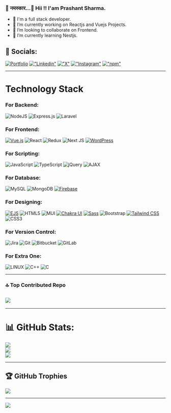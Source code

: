 ### 🙏 नमस्कार...👋 Hii !! I'am Prashant Sharma.

- 🤝 I'm a full stack developer.
- 🔭 I’m currently working on Reactjs and Vuejs Projects. 
- 👯 I’m looking to collaborate on Frontend.
- 🌱 I’m currently learning Nestjs.

## 🔗 Socials:
[![Portfolio](https://img.shields.io/badge/Portfolio-%230077B5.svg?style=flat&logo=fauxfolio&logoColor=white)](https://jsonsharma.netlify.app)
[!["Linkedin"](https://img.shields.io/badge/LinkedIn-%230077B5.svg?logo=linkedin&logoColor=white)](https://www.linkedin.com/in/prashant-sharma-ps565/)
[!["X"](https://img.shields.io/badge/X-%23000000.svg?logo=X&logoColor=white)](https://x.com/prashantshar5)
[!["Instagram"](https://img.shields.io/badge/Instagram-%23C13584.svg?logo=Instagram&logoColor=white)](https://instagram.com/the_prashantsharma_/)
[!["npm"](https://img.shields.io/badge/npm-%23ff0000.svg?logo=npm&logoColor=white)](https://www.npmjs.com/~prashants565)


---

# Technology Stack

### For Backend:

![NodeJS](https://img.shields.io/badge/node.js-6DA55F?style=for-the-badge&logo=node.js&logoColor=white)
![Express.js](https://img.shields.io/badge/express.js-%23404d59.svg?style=for-the-badge&logo=express&logoColor=%2361DAFB)
![Laravel](https://img.shields.io/badge/-Laravel-FF2D20?style=for-the-badge&logo=laravel&logoColor=white)

### For Frontend:
[![Vue.js](https://img.shields.io/badge/vue.js-%234FC08D.svg?style=for-the-badge&logo=vue.js&logoColor=white)](https://vuejs.org/)
![React](https://img.shields.io/badge/react-%2320232a.svg?style=for-the-badge&logo=react&logoColor=%2361DAFB)
![Redux](https://img.shields.io/badge/redux-%23593d88.svg?style=for-the-badge&logo=redux&logoColor=white)
![Next JS](https://img.shields.io/badge/Next-black?style=for-the-badge&logo=next.js&logoColor=white)
[![WordPress](https://img.shields.io/badge/WordPress-%23117AC9.svg?style=for-the-badge&logo=WordPress&logoColor=white)](https://wordpress.org/)

### For Scripting:

![JavaScript](https://img.shields.io/badge/javascript-%23323330.svg?style=for-the-badge&logo=javascript&logoColor=%23F7DF1E)
![TypeScript](https://img.shields.io/badge/typescript-%23007ACC.svg?style=for-the-badge&logo=typescript&logoColor=white)
![jQuery](https://img.shields.io/badge/-jQuery-0769AD?style=for-the-badge&logo=jquery&logoColor=white)
![AJAX](https://img.shields.io/badge/-AJAX-0769AD?style=for-the-badge&logo=ajax&logoColor=white)

### For Database:

![MySQL](https://img.shields.io/badge/mysql-%2300f.svg?style=for-the-badge&logo=mysql&logoColor=white)
![MongoDB](https://img.shields.io/badge/MongoDB-%234ea94b.svg?style=for-the-badge&logo=mongodb&logoColor=white)
[![Firebase](https://img.shields.io/badge/Firebase-%23039BE5.svg?style=for-the-badge&logo=firebase)](https://firebase.google.com/)

### For Designing:

[![EJS](https://img.shields.io/badge/EJS-%23E44D26.svg?style=for-the-badge&logo=ejs&logoColor=white)](https://ejs.co/)
![HTML5](https://img.shields.io/badge/html5-%23E34F26.svg?style=for-the-badge&logo=html5&logoColor=white)
![MUI](https://img.shields.io/badge/MUI-%230081CB.svg?style=for-the-badge&logo=material-ui&logoColor=white)
[![Chakra UI](https://img.shields.io/badge/Chakra_UI-%23319795.svg?style=for-the-badge&logo=chakra-ui&logoColor=white)](https://chakra-ui.com/)
[![Sass](https://img.shields.io/badge/Sass-%23CC6699.svg?style=for-the-badge&logo=sass&logoColor=white)](https://sass-lang.com/)
![Bootstrap](https://img.shields.io/badge/bootstrap-%23563D7C.svg?style=for-the-badge&logo=bootstrap&logoColor=white)
[![Tailwind CSS](https://img.shields.io/badge/Tailwind_CSS-%231a202c.svg?style=for-the-badge&logo=tailwind-css&logoColor=61dafb)](https://tailwindcss.com/)
![CSS3](https://img.shields.io/badge/css3-%231572B6.svg?style=for-the-badge&logo=css3&logoColor=white)

### For Version Control:

![Jira](https://img.shields.io/badge/jira-%230A0FFF.svg?style=for-the-badge&logo=jira&logoColor=white)
![Git](https://img.shields.io/badge/-Git-F05032?style=for-the-badge&logo=git&logoColor=white)
![Bitbucket](https://img.shields.io/badge/-Bitbucket-0052CC?style=for-the-badge&logo=bitbucket&logoColor=white)
![GitLab](https://img.shields.io/badge/-GitLab-FCA121?style=for-the-badge&logo=gitlab&logoColor=white)

### For Extra One:

![LINUX](https://img.shields.io/badge/Linux-FCC624?style=for-the-badge&logo=linux&logoColor=black)
![C++](https://img.shields.io/badge/-C++-00599C?style=for-the-badge&logo=c%2B%2B&logoColor=white)
![C](https://img.shields.io/badge/-C-00599C?style=for-the-badge&logo=c&logoColor=white)

---

### 🔝 Top Contributed Repo

## ![](https://github-contributor-stats.vercel.app/api?username=prashantsharma97&limit=5&theme=tokyonight&combine_all_yearly_contributions=true)

---

# 📊 GitHub Stats:

![](https://github-readme-stats.vercel.app/api?username=prashantsharma97&theme=dark&hide_border=true&include_all_commits=true&count_private=true)<br/>
![](https://github-readme-streak-stats.herokuapp.com/?user=prashantsharma97&theme=dark&hide_border=true)<br/>
![](https://github-readme-stats.vercel.app/api/top-langs/?username=prashantsharma97&theme=dark&hide_border=true&include_all_commits=true&count_private=true&layout=compact)

---

## 🏆 GitHub Trophies

![](https://github-profile-trophy.vercel.app/?username=prashantsharma97&theme=radical&no-frame=false&no-bg=false&margin-w=4)

---

[![](https://visitcount.itsvg.in/api?id=prashantsharma97&icon=0&color=0)](https://visitcount.itsvg.in)
